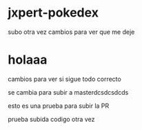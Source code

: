 # jxpert-pokedex

subo otra vez cambios para ver que me deje
# holaaa

cambios para ver si sigue todo correcto


se cambia para subir a masterdcsdcsdcds


esto es una prueba para subir la PR

prueba subida codigo otra vez